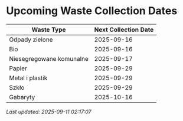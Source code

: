 # Upcoming Waste Collection Dates

| Waste Type | Next Collection Date |
|------------|----------------------|
| Odpady zielone | 2025-09-16 |
| Bio | 2025-09-16 |
| Niesegregowane komunalne | 2025-09-17 |
| Papier | 2025-09-29 |
| Metal i plastik | 2025-09-29 |
| Szkło | 2025-09-29 |
| Gabaryty | 2025-10-16 |


*Last updated: 2025-09-11 02:17:07*
